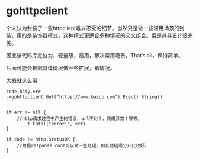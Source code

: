 # gohttpclient

个人认为封装了一些httpclient难以忍受的细节。当然只是做一些常用场景的封装。用的是装饰器模式，这种模式更适合多种情况的交叉组合。但是并非设计很完美。

因此该代码库定位为，轻量级，易用，解决常用场景，That‘s all，保持简单。

后面可能会根据具体情况做一些扩展，看情况。

大概就这么用：

```
code,body,err :=gohttpclient.Get("https://www.baidu.com").Exec().String()


if err != nil {
    //http请求过程中产生的错误，url不对？，网络异常？等等。
		t.Fatal("error:", err)
}

if code != http.StatusOK {
    //根据response code可以做一些处理，和其他错误分开比较好。
}



```
